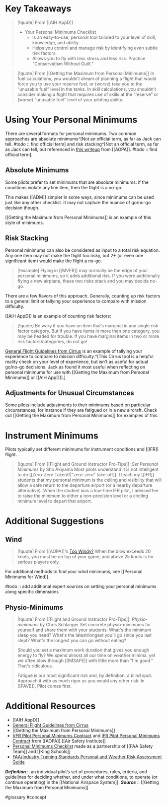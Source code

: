 # Key Takeaways
> [!quote] From [[AIH AppD]]
> * Your Personal Minimums Checklist
>	* Is an easy-to-use, personal tool tailored to your level of skill, knowledge, and ability.
>	* Helps you control and manage risk by identifying even subtle risk factors.
>	* Allows you to fly with less stress and less risk. Practice "Conservatism Without Guilt."

> [!quote] From [[Getting the Maximum from Personal Minimums]]
> In fuel calculations, you wouldn’t dream of planning a flight that would force you to use your reserve fuel, or (worse) take you to the “unusable fuel” level in the tanks. In skill calculations, you shouldn’t consider making a flight that requires use of skills at the “reserve” or (worse) “unusable fuel” level of your piloting ability.

# Using Your Personal Minimums
There are several formats for personal minimums. Two common approaches are absolute minimums^[Not an official term, as far as Jack can tell. #todo :: find official term] and risk stacking^[Not an official term, as far as Jack can tell, but referenced in [this writeup](https://www.aopa.org/news-and-media/all-news/2022/august/pilot/what-went-wrong-risk-stacking) from [[AOPA]]. #todo :: find official term].

## Absolute Minimums
Some pilots prefer to set minimums that are absolute minimums: if the conditions violate any line item, then the flight is a no-go.

This makes [[ADM]] simpler in some ways, since minimums can be used just like any other checklist. It may not capture the nuance of go/no-go decision though.

[[Getting the Maximum from Personal Minimums]] is an example of this style of minimums.

## Risk Stacking
Personal minimums can also be considered as input to a total risk equation. Any one item may not make the flight too risky, but 2+ (or even one significant item) would make the flight a no-go.

> [!example]
> Flying in [[MVFR]] may normally be the edge of your personal minimums, so it adds additional risk. If you were additionally flying a new airplane, these two risks stack and you may decide no-go.

There are a few flavors of this approach. Generally, counting up risk factors to a general limit or tallying your experience to compare with mission difficulty.

[[AIH AppD]] is an example of counting risk factors:
> [!quote] 
> Be wary if you have an item that’s marginal in any single risk factor category. But if you have items in more than one category, you may be headed for trouble. If you have marginal items in two or more risk factors/categories, do not go! 

[General Flight Guidelines from Cirrus](https://cirrusaircraft.com/knowyourlimits/) is an example of tallying your experience to compare to mission difficulty.^[This Cirrus tool is a helpful reality check on your level of experience, but isn't as useful for actual go/no-go decisions. Jack as found it most useful when reflecting on personal minimums for use with [[Getting the Maximum from Personal Minimums]] or [[AIH AppD]].]


## Adjustments for Unusual Circumstances
Some pilots include adjustments to their minimums based on particular circumstances, for instance if they are fatigued or in a new aircraft. Check out [[Getting the Maximum from Personal Minimums]] for examples of this.

# Instrument Minimums
Pilots typically set different minimums for instrument conditions and [[IFR]] flight.

> [!quote] From [[Flight and Ground Instructor Pro-Tips]]: *Set Personal Minimums* by Sho Akiyama
> Most pilots understand it is not intelligent to do [[Zero-Zero Takeoff|"zero-zero" take-off]]. I teach my [[IFR]] students that my personal minimum is the ceiling and visibility that will allow a safe return to the departure airport (or a nearby departure alternative). When the student was a low-time IFR pilot, I advised her to raise the minimum to either a non-precision level or a circling minimum level to depart that airport.

# Additional Suggestions
## Wind
> [!quote] From [[AOPA]]'s [Too Windy?](https://www.aopa.org/news-and-media/all-news/1998/march/pilot/too-windy)
> When the blow exceeds 20 knots, you must be on top of your game, and above 25 knots is for serious players only.

For additional methods to find your wind minimums, see [[Personal Minimums for Wind]].

#todo :: add additional expert sources on setting your personal minimums along specific dimensions

## Physio-Minimums
> [!quote] From [[Flight and Ground Instructor Pro-Tips]]: *Physio-minimums* by Chris Schlanger
> Set concrete physio-minimums for yourself and share them with your students. What's the minimum sleep you need? What's the latest/longest you'll go since you last slept? What's the longest you can go without eating? 
> 
> Should you set a maximum work duration that gives you enough energy to fly? We spend almost all our time on weather minima, yet we often blow through [[IMSAFE]] with little more than "I'm good." That's ridiculous.
> 
> Fatigue is our most significant risk and, by definition, a blind spot. Approach it with as much rigor as you would any other risk. In [[PAVE]], Pilot comes first.

# Additional Resources
- [[AIH AppD]]
- [General Flight Guidelines from Cirrus](https://cirrusaircraft.com/knowyourlimits/)
- [[Getting the Maximum from Personal Minimums]]
- [VFR Pilot Personal Minimums Contract](https://www.aopa.org/-/media/Files/AOPA/Home/Pilot-Resources/Personal-Mins-Contracts/Personal-Minimums-Contract-VFR.pdf) and [IFR Pilot Personal Minimums Contract](https://www.aopa.org/-/media/Files/AOPA/Home/Pilot-Resources/Personal-Mins-Contracts/Personal-Minimums-Contract-IFR.pdf) from [[AOPA]] [[Air Safety Institute]]
- [Personal Minimums Checklist](https://www.faasafety.gov/files/gslac/courses/content/28/212/Personal%20Minimums%20Checklist.pdf) made as a partnership of [[FAA Safety Team]] and [[King Schools]]
- [FAA/Industry Training Standards Personal and Weather Risk Assessment Guide](https://www.faa.gov/sites/faa.gov/files/training_testing/training/fits/guidance/Pers%20Wx%20Risk%20Assessment%20Guide-V1.0.pdf)

***Definition***    :: an individual pilot’s set of procedures, rules, criteria, and guidelines for deciding whether, and under what conditions, to operate (or continue operating) in the [[National Airspace System]].
***Source***         :: [[Getting the Maximum from Personal Minimums]]

#glossary #concept
